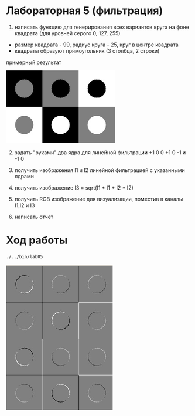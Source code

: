 # Лабораторная 5 (фильтрация)

1. написать функцию для генерирования всех вариантов круга на фоне квадрата (для уровней серого 0, 127, 255)
- размер квадрата - 99, радиус круга - 25, круг в центре квадрата
- квадраты образуют прямоугольник (3 столбца, 2 строки)

примерный результат

![1 example Image](examples/0.png)

2. задать "руками" два ядра для линейной фильтрации
+1 0      0 +1
 0 -1 и  -1  0

3. получить изображения I1 и I2 линейной фильтрацией с указанными ядрами

4. получить изображение I3 = sqrt(I1 * I1 + I2 * I2)

5. получить RGB изображение для визуализации, поместив в каналы I1,I2 и I3

6. написать отчет

# Ход работы








```bash
./../bin/lab05
```

![1 example Image](examples/1.jpg)